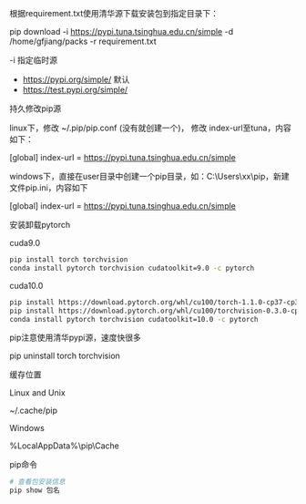 根据requirement.txt使用清华源下载安装包到指定目录下：

pip download -i https://pypi.tuna.tsinghua.edu.cn/simple -d /home/gfjiang/packs -r requirement.txt

-i 指定临时源

- https://pypi.org/simple/  默认
- https://test.pypi.org/simple/



持久修改pip源

linux下，修改 ~/.pip/pip.conf (没有就创建一个)， 修改 index-url至tuna，内容如下：

[global]
index-url = https://pypi.tuna.tsinghua.edu.cn/simple

windows下，直接在user目录中创建一个pip目录，如：C:\Users\xx\pip，新建文件pip.ini，内容如下

[global]
index-url = https://pypi.tuna.tsinghua.edu.cn/simple



安装卸载pytorch

cuda9.0

```bash
pip install torch torchvision
conda install pytorch torchvision cudatoolkit=9.0 -c pytorch
```

cuda10.0

```bash
pip install https://download.pytorch.org/whl/cu100/torch-1.1.0-cp37-cp37m-linux_x86_64.whl
pip install https://download.pytorch.org/whl/cu100/torchvision-0.3.0-cp37-cp37m-linux_x86_64.whl
conda install pytorch torchvision cudatoolkit=10.0 -c pytorch
```

pip注意使用清华pypi源，速度快很多

pip uninstall torch torchvision



缓存位置

Linux and Unix

~/.cache/pip 

Windows

%LocalAppData%\pip\Cache



pip命令

```bash
# 查看包安装信息
pip show 包名

```



